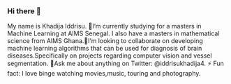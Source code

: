 ### Hi there 👋
My name is Khadija Iddrisu. 🌱I’m currently studying for a masters in Machine Learning at AIMS Senegal. I also have a masters in mathematical science from AIMS Ghana.👯I’m looking to collaborate on developing machine learning algorithms that can be used for diagnosis of brain diseases.Specifically on projects regarding computer vision and vessel segmentation.  💬Ask me about  anything on Twitter: @iddrisukhadija4. ⚡ Fun fact: I love binge watching movies,music, touring and photography.

<!-- **Ikhadija-5/Ikhadija-5** is a ✨ _special_ ✨ repository because its `README.md` (this file) appears on your GitHub profile.

Here are some ideas to get you started:

- 🔭 I’m currently working on a premest assignment...
- 🌱 I’m currently learning at AIMS Ghana...
- 👯 I’m looking to collaborate on .developing softwares..
- 🤔 I’m looking for help with how to create a react app...
- 💬 Ask me about  anything...
- 📫 How to reach me: 0556823500...
- 😄 Pronouns: She...
- ⚡ Fun fact: Funny and lively...
-->
